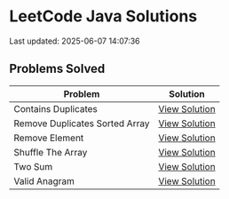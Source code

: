 # LeetCode Java Solutions

Last updated: 2025-06-07 14:07:36

## Problems Solved

| Problem | Solution |
|---------|----------|
| Contains Duplicates | [View Solution](src/contains_duplicates) |
| Remove Duplicates Sorted Array | [View Solution](src/remove_duplicates_sorted_array) |
| Remove Element | [View Solution](src/remove_element) |
| Shuffle The Array | [View Solution](src/shuffle_the_array) |
| Two Sum | [View Solution](src/two_sum) |
| Valid Anagram | [View Solution](src/valid_anagram) |
